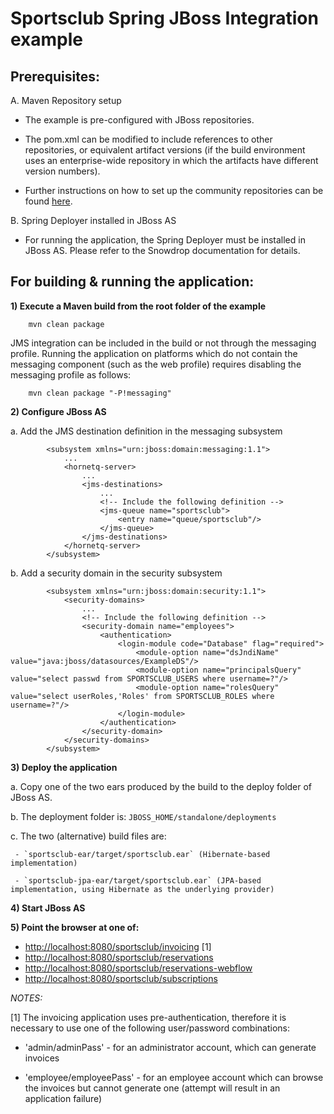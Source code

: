 Sportsclub Spring JBoss Integration example
===========================================

Prerequisites:
----------------------------------------

A. Maven Repository setup

  - The example is pre-configured with JBoss repositories.

  - The pom.xml can be modified to include references to other repositories, or 
equivalent artifact versions (if the build environment uses an enterprise-wide 
repository in which the artifacts have different version numbers).

  - Further instructions on how to set up the community repositories can be 
found [here](http://community.jboss.org/wiki/MavenGettingStarted-Users).

B. Spring Deployer installed in JBoss AS

  - For running the application, the Spring Deployer must be installed in JBoss AS.
Please refer to the Snowdrop documentation for details.


For building & running the application:
--------------------------------------  

**1) Execute a Maven build from the root folder of the example**

        mvn clean package

JMS integration can be included in the build or not through the messaging profile. Running the application on platforms which do not contain the messaging component (such as the web profile) requires 
disabling the messaging profile as follows: 

        mvn clean package "-P!messaging" 


**2) Configure JBoss AS**

   a. Add the JMS destination definition in the messaging subsystem

            <subsystem xmlns="urn:jboss:domain:messaging:1.1">
                ...
                <hornetq-server>
                    ...
                    <jms-destinations>
                        ...
                        <!-- Include the following definition -->
                        <jms-queue name="sportsclub">
                            <entry name="queue/sportsclub"/>
                        </jms-queue>
                    </jms-destinations>
                </hornetq-server>
            </subsystem>

   b. Add a security domain in the security subsystem

            <subsystem xmlns="urn:jboss:domain:security:1.1">
                <security-domains>
                    ...
                    <!-- Include the following definition -->
                    <security-domain name="employees">
                        <authentication>
                            <login-module code="Database" flag="required">
                                <module-option name="dsJndiName" value="java:jboss/datasources/ExampleDS"/>
                                <module-option name="principalsQuery" value="select passwd from SPORTSCLUB_USERS where username=?"/>
                                <module-option name="rolesQuery" value="select userRoles,'Roles' from SPORTSCLUB_ROLES where username=?"/>
                            </login-module>
                        </authentication>
                    </security-domain>
                </security-domains>
            </subsystem>


**3) Deploy the application**

  a. Copy one of the two ears produced by the build to the deploy folder of JBoss AS.

  b. The deployment folder is: `JBOSS_HOME/standalone/deployments`

  c. The two (alternative) build files are:

     - `sportsclub-ear/target/sportsclub.ear` (Hibernate-based implementation)

     - `sportsclub-jpa-ear/target/sportsclub.ear` (JPA-based implementation, using Hibernate as the underlying provider)


**4) Start JBoss AS**

**5) Point the browser at one of:**

   - [http://localhost:8080/sportsclub/invoicing](http://localhost:8080/sportsclub/invoicing) [1]
   - [http://localhost:8080/sportsclub/reservations](http://localhost:8080/sportsclub/reservations)
   - [http://localhost:8080/sportsclub/reservations-webflow](http://localhost:8080/sportsclub/reservations-webflow)
   - [http://localhost:8080/sportsclub/subscriptions](http://localhost:8080/sportsclub/subscriptions)

*NOTES:*

[1] The invoicing application uses pre-authentication, therefore it is necessary to use one of the following user/password 
combinations:

- 'admin/adminPass' - for an administrator account, which can generate invoices

- 'employee/employeePass' - for an employee account which can browse the invoices but cannot generate one
                        (attempt will result in an application failure)

